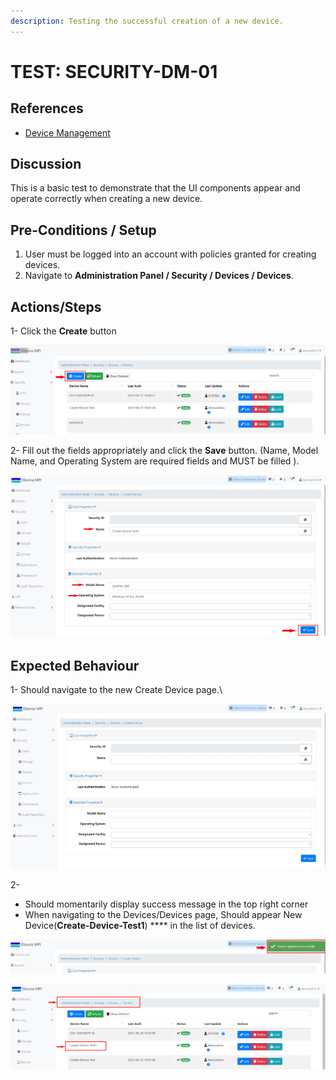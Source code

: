```yaml
---
description: Testing the successful creation of a new device.
---
```


# TEST: SECURITY-DM-01

## References

* [Device Management](broken-reference)

## Discussion

This is a basic test to demonstrate that the UI components appear and operate correctly when creating a new device.

## **Pre-Conditions / Setup**

1. User must be logged into an account with policies granted for creating devices.
2. Navigate to **Administration Panel / Security / Devices / Devices**.

## Actions/Steps

1- Click the **Create** button

![](<../../../../../../../.gitbook/assets/1 (6).jpg>)

2- Fill out the fields appropriately and click the **Save** button. (Name, Model Name, and Operating System are required fields and MUST be filled ).

![](<../../../../../../../.gitbook/assets/3 (11).jpg>)

## Expected Behaviour

1-  Should navigate to the new Create Device page.\


![](<../../../../../../../.gitbook/assets/2 (2).jpg>)

2-&#x20;

* Should momentarily display success message in the top right corner
* When navigating to the Devices/Devices page, Should appear New Device(**Create-Device-Test1**) **** in the list of devices.

![](<../../../../../../../.gitbook/assets/4 (3).jpg>)

![](<../../../../../../../.gitbook/assets/5 (1).jpg>)
